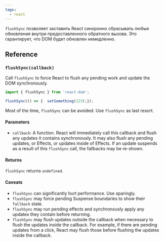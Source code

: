 ```yaml
---
tags:
  - react
---
```


`flushSync` позволяет заставить React синхронно сбрасывать любые обновления внутри предоставленного обратного вызова. Это гарантирует, что DOM будет обновлен немедленно.

## Reference

### `flushSync(callback)`

Call `flushSync` to force React to flush any pending work and update the DOM synchronously.

```jsx
import { flushSync } from 'react-dom';

flushSync(() => {  setSomething(123);});
```

Most of the time, `flushSync` can be avoided. Use `flushSync` as last resort.


#### Parameters

- `callback`: A function. React will immediately call this callback and flush any updates it contains synchronously. It may also flush any pending updates, or Effects, or updates inside of Effects. If an update suspends as a result of this `flushSync` call, the fallbacks may be re-shown.

#### Returns

`flushSync` returns `undefined`.

#### Caveats

- `flushSync` can significantly hurt performance. Use sparingly.
- `flushSync` may force pending Suspense boundaries to show their `fallback` state.
- `flushSync` may run pending effects and synchronously apply any updates they contain before returning.
- `flushSync` may flush updates outside the callback when necessary to flush the updates inside the callback. For example, if there are pending updates from a click, React may flush those before flushing the updates inside the callback.
